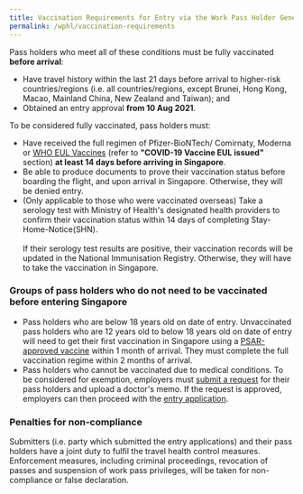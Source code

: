 ```yaml
---
title: Vaccination Requirements for Entry via the Work Pass Holder General Lane
permalink: /wphl/vaccination-requirements
---
```

Pass holders who meet all of these conditions must be fully vaccinated <b>before arrival</b>: 
- Have travel history within the last 21 days before arrival to higher-risk countries/regions (i.e. all countries/regions, except Brunei, Hong Kong, Macao, Mainland China, New Zealand and Taiwan); and 
- Obtained an entry approval <b>from 10 Aug 2021</b>. 

To be considered fully vaccinated, pass holders must: 
- Have received the full regimen of Pfizer-BioNTech/ Comirnaty, Moderna or <a href="https://extranet.who.int/pqweb/vaccines/covid-19-vaccines">WHO EUL Vaccines</a> (refer to <b>"COVID-19 Vaccine EUL issued"</b> section) <b>at least 14 days before arriving in Singapore</b>.
- Be able to produce documents to prove their vaccination status before boarding the flight, and upon arrival in Singapore. Otherwise, they will be denied entry. 
- (Only applicable to those who were vaccinated overseas) Take a serology test with Ministry of Health's designated health providers to confirm their vaccination status within 14 days of completing Stay-Home-Notice(SHN). <br/><br/>
If their serology test results are positive, their vaccination records will be updated in the National Immunisation Registry. Otherwise, they will have to take the vaccination in Singapore.

### Groups of pass holders who do not need to be vaccinated before entering Singapore

- Pass holders who are below 18 years old on date of entry. Unvaccinated pass holders who are 12 years old to below 18 years old on date of entry will need to get their first vaccination in Singapore using a [PSAR-approved vaccine](https://www.hsa.gov.sg/hsa-psar) within 1 month of arrival. They must complete the full vaccination regime within 2 months of arrival. 
- Pass holders who cannot be vaccinated due to medical conditions. To be considered for exemption, employers must [submit a request](https://www.mom.gov.sg/exempt-vaccination) for their pass holders and upload a doctor's memo. If the request is approved, employers can then proceed with the [entry application](https://go.gov.sg/wphl-requirements).

### Penalties for non-compliance

Submitters (i.e. party which submitted the entry applications) and their pass holders have a joint duty to fulfil the travel health control measures. Enforcement measures, including criminal proceedings, revocation of passes and suspension of work pass privileges, will be taken for non-compliance or false declaration.
